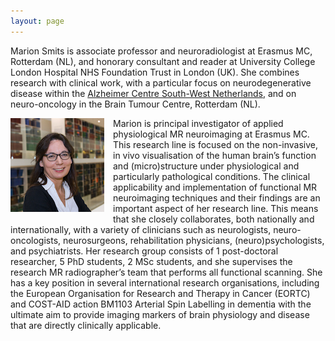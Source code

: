 ```yaml
---
layout: page
---
```


Marion Smits is associate professor and neuroradiologist at Erasmus MC, Rotterdam (NL), and honorary consultant and reader at University College London Hospital NHS Foundation Trust in London (UK). She combines  research with clinical work, with a particular focus on neurodegenerative disease within the [Alzheimer Centre South-West Netherlands](http://www.erasmusmc.nl/alzheimercentrum/), and on neuro-oncology in the Brain Tumour Centre, Rotterdam (NL).  

<img src="marion.jpg" style="float:left;margin:0 1em 0.5em 0" alt="Marion Smits">
Marion is principal investigator of applied physiological MR neuroimaging at Erasmus MC. This research line is focused on the non-invasive, in vivo visualisation of the human brain’s function and (micro)structure under physiological and particularly pathological conditions. The clinical applicability and implementation of functional MR neuroimaging techniques and their findings are an important aspect of her research line. This means that she closely collaborates, both nationally and internationally, with a variety of clinicians such as neurologists, neuro-oncologists, neurosurgeons, rehabilitation physicians, (neuro)psychologists, and psychiatrists.  
Her research group consists of 1 post-doctoral researcher, 5 PhD students, 2 MSc students, and she supervises the research MR radiographer’s team that performs all functional scanning.  
She has a key position in several international research organisations, including the European Organisation for Research and Therapy in Cancer (EORTC) and COST-AID action BM1103 Arterial Spin Labelling in dementia with the  ultimate aim to provide imaging markers of brain physiology and disease that are directly clinically applicable. 
